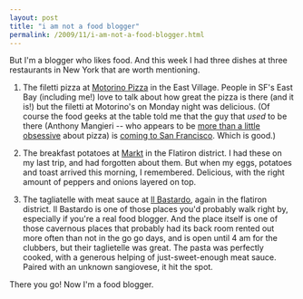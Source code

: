 ```yaml
---
layout: post
title: "i am not a food blogger"
permalink: /2009/11/i-am-not-a-food-blogger.html
---
```


But I'm a blogger who likes food. And this week I had three dishes at three restaurants in New York that are worth mentioning.

1.  The filetti pizza at [Motorino Pizza](http://www.motorinopizza.com/) in the East Village. People in SF's East Bay (including me!) love to talk about how great the pizza is there (and it is!) but the filetti at Motorino's on Monday night was delicious. (Of course the food geeks at the table told me that the guy that _used_ to be there (Anthony Mangieri -- who appears to be [more than a little obsessive](http://slice.seriouseats.com/archives/2009/10/naturally-risen-anthony-mangieri-una-pizza-napoletana-upn-video.html) about pizza) is [coming to San Francisco](http://slice.seriouseats.com/archives/2009/10/una-pizza-napoletana-to-reopen-in-san-francisco.html). Which is good.)
    
2.  The breakfast potatoes at [Markt](http://www.yelp.com/biz/markt-new-york-2) in the Flatiron district. I had these on my last trip, and had forgotten about them. But when my eggs, potatoes and toast arrived this morning, I remembered. Delicious, with the right amount of peppers and onions layered on top.
    
3.  The tagliatelle with meat sauce at [Il Bastardo](http://www.ilbastardonyc.com/media/ilbastardo.html), again in the flatiron district. Il Bastardo is one of those places you'd probably walk right by, especially if you're a real food blogger. And the place itself is one of those cavernous places that probably had its back room rented out more often than not in the go go days, and is open until 4 am for the clubbers, but their taglietelle was great. The pasta was perfectly cooked, with a generous helping of just-sweet-enough meat sauce. Paired with an unknown sangiovese, it hit the spot.
    

There you go! Now I'm a food blogger.